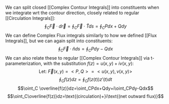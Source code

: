 We can split closed [[Complex Contour Integrals]] into constituents when we integrate wrt the contour direction, closely related to regular [[Circulation Integrals]]:
$$\oint_C\vec F\cdot d\vec r=\oint_C\vec F\cdot \hat Tds=\oint_CPdx+Qdy$$
We can define Complex Flux integrals similarly to how we defined [[Flux Integrals]], but we can again split into constituents:
$$\oint_C\vec F\cdot\hat nds=\oint_CPdy-Qdx$$
We can also relate these to regular [[Complex Contour Integrals]] via t-parameterization, with the substitution $f(z)=u(x,y)+iv(x,y)$:
$$\text{Let: }\vec F(x,y)=<P,Q>=<u(x,y),v(x,y)>$$
$$\oint_Cf(z)dz=\oint_Cf(z(t))z'(t)dt$$
$$\oint_C \overline{f(z)}dz=\oint_CPdx+Qdy+i\oint_CPdy-Qdx$$
$$\oint_C\overline{f(z)}dz=\text{(circulation)+}i\text{(net outward flux)}$$
